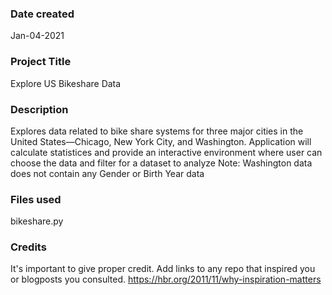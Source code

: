 ### Date created
Jan-04-2021
### Project Title
Explore US Bikeshare Data

### Description
Explores data related to bike share systems for three major cities in the United States—Chicago, New York City, and Washington.
Application will calculate statistices and provide an interactive environment where user can choose the data and filter for a dataset to analyze
Note: Washington data does not contain any Gender or Birth Year data

### Files used
bikeshare.py

### Credits
It's important to give proper credit. Add links to any repo that inspired you or blogposts you consulted.
https://hbr.org/2011/11/why-inspiration-matters 

